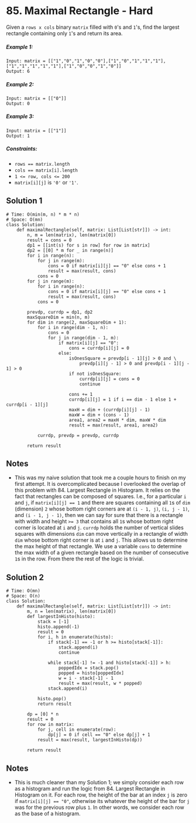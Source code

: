 # 85. Maximal Rectangle - Hard

Given a `rows x cols` binary `matrix` filled with `0`'s and `1`'s, find the largest rectangle containing only `1`'s and return its area.

##### Example 1:

```
Input: matrix = [["1","0","1","0","0"],["1","0","1","1","1"],["1","1","1","1","1"],["1","0","0","1","0"]]
Output: 6
```

##### Example 2:

```
Input: matrix = [["0"]]
Output: 0
```

##### Example 3:

```
Input: matrix = [["1"]]
Output: 1
```

##### Constraints:

- `rows == matrix.length`
- `cols == matrix[i].length`
- `1 <= row, cols <= 200`
- `matrix[i][j]` is `'0'` or `'1'`.

## Solution 1

```
# Time: O(min(m, n) * m * n)
# Space: O(mn)
class Solution:
    def maximalRectangle(self, matrix: List[List[str]]) -> int:
        n, m = len(matrix), len(matrix[0])
        result = cons = 0
        dp1 = [[int(s) for s in row] for row in matrix]
        dp2 = [[0] * m for _ in range(n)]
        for i in range(n):
            for j in range(m):
                cons = 0 if matrix[i][j] == "0" else cons + 1
                result = max(result, cons)
            cons = 0
        for j in range(m):
            for i in range(n):
                cons = 0 if matrix[i][j] == "0" else cons + 1
                result = max(result, cons)
            cons = 0
        
        prevdp, currdp = dp1, dp2
        maxSquareDim = min(n, m)
        for dim in range(2, maxSquareDim + 1):
            for i in range(dim - 1, n):
                cons = 0
                for j in range(dim - 1, m):
                    if matrix[i][j] == "0":
                        cons = currdp[i][j] = 0
                    else:
                        isOnesSquare = prevdp[i - 1][j] > 0 and \
                            prevdp[i][j - 1] > 0 and prevdp[i - 1][j - 1] > 0
                        if not isOnesSquare:
                            currdp[i][j] = cons = 0
                            continue
                            
                        cons += 1
                        currdp[i][j] = 1 if i == dim - 1 else 1 + currdp[i - 1][j]
                        maxH = dim + (currdp[i][j] - 1)
                        maxW = dim + (cons - 1)
                        area1, area2 = maxH * dim, maxW * dim
                        result = max(result, area1, area2)
                    
            currdp, prevdp = prevdp, currdp
        
        return result
```

## Notes
- This was my naive solution that took me a couple hours to finish on my first attempt. It is overcomplicated because I overlooked the overlap of this problem with 84. Largest Rectangle in Histogram. It relies on the fact that rectangles can be composed of squares. I.e., for a particular `i` and `j`, if `matrix[i][j] == 1` and there are squares containing all `1`s of `dim` (dimension) `2` whose bottom right corners are at `(i - 1, j)`, `(i, j - 1)`, and `(i - 1, j - 1)`, then we can say for sure that there is a rectangle with width and height `>= 3` that contains all `1`s whose bottom right corner is located at `i` and `j`. `currdp` holds the number of vertical slides squares with dimensions `dim` can move vertically in a rectangle of width `dim` whose bottom right corner is at `i` and `j`. This allows us to determine the max height of that rectangle. We use a variable `cons` to determine the max width of a given rectangle based on the number of consecutive `1`s in the row. From there the rest of the logic is trivial.

## Solution 2

```
# Time: O(mn)
# Space: O(n)
class Solution:
    def maximalRectangle(self, matrix: List[List[str]]) -> int:
        m, n = len(matrix), len(matrix[0])
        def largestInHisto(histo):
            stack = [-1]
            histo.append(-1)
            result = 0
            for i, h in enumerate(histo):
                if stack[-1] == -1 or h >= histo[stack[-1]]:
                    stack.append(i)
                    continue
                
                while stack[-1] != -1 and histo[stack[-1]] > h:
                    poppedIdx = stack.pop()
                    popped = histo[poppedIdx]
                    w = i - stack[-1] - 1
                    result = max(result, w * popped)
                stack.append(i)
                
            histo.pop()
            return result
        
        dp = [0] * n
        result = 0
        for row in matrix:
            for j, cell in enumerate(row):
                dp[j] = 0 if cell == "0" else dp[j] + 1
            result = max(result, largestInHisto(dp))
        
        return result
```

## Notes
- This is much cleaner than my Solution 1; we simply consider each row as a histogram and run the logic from 84. Largest Rectangle in Histogram on it. For each row, the height of the bar at an index `j` is zero if `matrix[i][j] == "0"`, otherwise its whatever the height of the bar for `j` was for the previous row plus `1`. In other words, we consider each row as the base of a histogram.